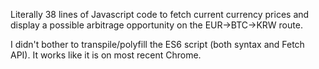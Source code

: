 Literally 38 lines of Javascript code to fetch current currency prices
and display a possible arbitrage opportunity on the EUR->BTC->KRW route.

I didn't bother to transpile/polyfill the ES6 script (both syntax and Fetch API).
It works like it is on most recent Chrome.
